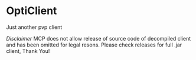 # OptiClient
Just another pvp client

*Disclaimer* MCP does not allow release of source code of decompiled client and has been omitted for legal resons. Please check releases for full .jar client, Thank You!
